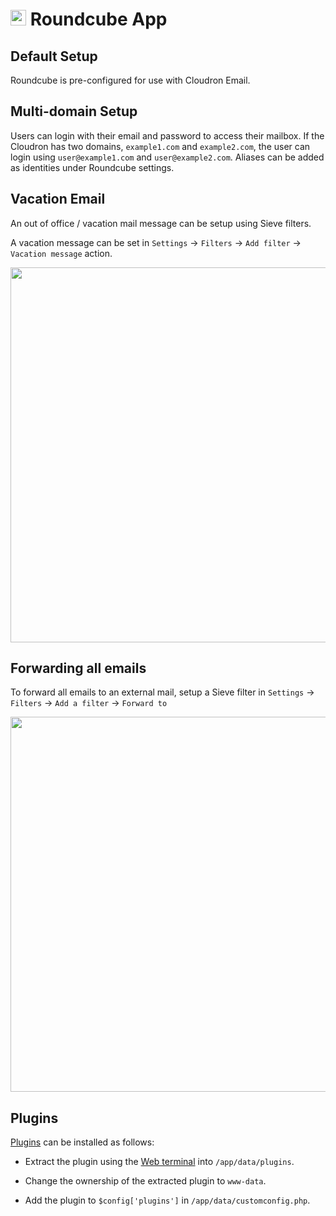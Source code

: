# <img src="/documentation/img/roundcube-logo.png" width="25px"> Roundcube App

## Default Setup

Roundcube is pre-configured for use with Cloudron Email. 

## Multi-domain Setup

Users can login with their email and password to access their mailbox. If the
Cloudron has two domains, `example1.com` and `example2.com`, the user can login
using `user@example1.com` and `user@example2.com`. Aliases can be added as identities
under Roundcube settings.

## Vacation Email

An out of office / vacation mail message can be setup using Sieve filters.

A vacation message can be set in `Settings` -> `Filters` -> `Add filter` -> `Vacation message` action.

<center>
<img src="/documentation/img/email-vacation-message-roundcube.png" class="shadow" width="600px">
</center>

## Forwarding all emails

To forward all emails to an external mail, setup a Sieve filter in
`Settings` -> `Filters` -> `Add a filter` -> `Forward to`

<center>
<img src="/documentation/img/forward-all-emails-roundcube.png" class="shadow" width="600px">
</center>

## Plugins

[Plugins](https://plugins.roundcube.net/explore/) can be installed as follows:

* Extract the plugin using the [Web terminal](/documentation/apps/#web-terminal) into
  `/app/data/plugins`.

* Change the ownership of the extracted plugin to `www-data`.

* Add the plugin to `$config['plugins']` in `/app/data/customconfig.php`.

